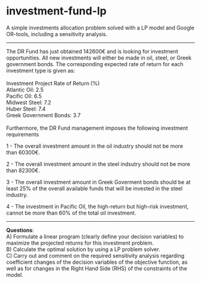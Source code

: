 # investment-fund-lp
A simple investments allocation problem solved with a LP model and Google OR-tools, including a sensitivity analysis.

----
The DR Fund has just obtained 142600€ and is looking for investment opportunities. All new investments will either be made in oil, steel, or Greek government bonds. The corresponding expected rate of return for each investment type is given as:\
\
Investment 	Project Rate of Return (%)\
Atlantic Oil: 2.5\
Pacific Oil: 6.5\
Midwest Steel: 7.2\
Huber Steel: 7.4\
Greek Government Bonds: 3.7\
\
Furthermore, the DR Fund management imposes the following investment requirements

1 - The overall investment amount in the oil industry should not be more than 60300€.

2 - The overall investment amount in the steel indsutry should not be more than 82300€.

3 - The overall investment amount in Greek Goverment bonds should be at least 25% of the overall available funds that will be invested in the steel industry.

4 - The investment in Pacific Oil, the high-return but high-risk investment, cannot be more than 60% of the total oil investment.

----
**Questions**:\
A) Formulate a linear program (clearly define your decision variables) to maximize the projected returns for this investment problem.\
B) Calculate the optimal solution by using a LP problem solver.\
C) Carry out and comment on the required sensitivity analysis regarding coefficient changes of the decision variables of the objective function, as well as for changes in the Right Hand Side (RHS) of the constraints of the model.
